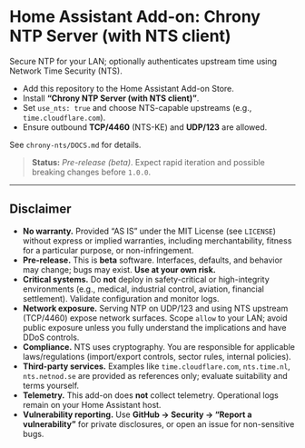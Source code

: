 
# Home Assistant Add-on: Chrony NTP Server (with NTS client)

Secure NTP for your LAN; optionally authenticates upstream time using Network Time Security (NTS).

- Add this repository to the Home Assistant Add-on Store.
- Install **“Chrony NTP Server (with NTS client)”**.
- Set `use_nts: true` and choose NTS-capable upstreams (e.g., `time.cloudflare.com`).
- Ensure outbound **TCP/4460** (NTS-KE) and **UDP/123** are allowed.

See `chrony-nts/DOCS.md` for details.

> **Status:** _Pre-release (beta)_. Expect rapid iteration and possible breaking changes before `1.0.0`.

---

## Disclaimer

- **No warranty.** Provided “AS IS” under the MIT License (see `LICENSE`) without express or implied warranties, including merchantability, fitness for a particular purpose, or non-infringement.
- **Pre-release.** This is **beta** software. Interfaces, defaults, and behavior may change; bugs may exist. **Use at your own risk.**
- **Critical systems.** Do **not** deploy in safety-critical or high-integrity environments (e.g., medical, industrial control, aviation, financial settlement). Validate configuration and monitor logs.
- **Network exposure.** Serving NTP on UDP/123 and using NTS upstream (TCP/4460) expose network surfaces. Scope `allow` to your LAN; avoid public exposure unless you fully understand the implications and have DDoS controls.
- **Compliance.** NTS uses cryptography. You are responsible for applicable laws/regulations (import/export controls, sector rules, internal policies).
- **Third-party services.** Examples like `time.cloudflare.com`, `nts.time.nl`, `nts.netnod.se` are provided as references only; evaluate suitability and terms yourself.
- **Telemetry.** This add-on does **not** collect telemetry. Operational logs remain on your Home Assistant host.
- **Vulnerability reporting.** Use **GitHub → Security → “Report a vulnerability”** for private disclosures, or open an issue for non-sensitive bugs.
